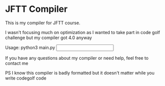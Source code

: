 # JFTT Compiler 
This is my compiler for JFTT course.

I wasn't focusing much on optimization as I wanted to take part in code golf challenge but my compiler got 4.0 anyway

Usage:
python3 main.py <input file> <output file>

If you have any questions about my compiler or need help, feel free to contact me

PS I know this compiler is badly formatted but it doesn't matter while you write codegolf code
